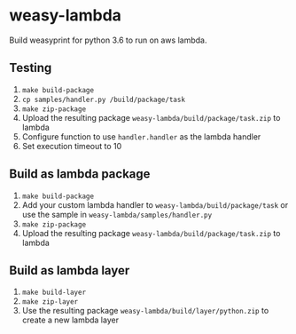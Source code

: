 # weasy-lambda
Build weasyprint for python 3.6 to run on aws lambda.

## Testing
1. `make build-package`
2. `cp samples/handler.py /build/package/task`
3. `make zip-package`
4. Upload the resulting package `weasy-lambda/build/package/task.zip` to lambda
5. Configure function to use `handler.handler` as the lambda handler
6. Set execution timeout to 10

## Build as lambda package
1. `make build-package`
2. Add your custom lambda handler to `weasy-lambda/build/package/task` or use the sample in `weasy-lambda/samples/handler.py`
3. `make zip-package`
4. Upload the resulting package `weasy-lambda/build/package/task.zip` to lambda

## Build as lambda layer
1. `make build-layer`
2. `make zip-layer`
3. Use the resulting package `weasy-lambda/build/layer/python.zip` to create a new lambda layer
